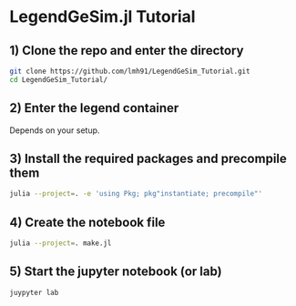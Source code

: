 # LegendGeSim.jl Tutorial

## 1) Clone the repo and enter the directory
```bash
git clone https://github.com/lmh91/LegendGeSim_Tutorial.git
cd LegendGeSim_Tutorial/
```

## 2) Enter the legend container

Depends on your setup.
## 3) Install the required packages and precompile them

```bash
julia --project=. -e 'using Pkg; pkg"instantiate; precompile"'
```

## 4) Create the notebook file

```bash
julia --project=. make.jl
```

## 5) Start the jupyter notebook (or lab)

```bash
juypyter lab
```